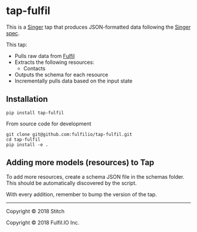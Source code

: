 # tap-fulfil

This is a [Singer](https://singer.io) tap that produces JSON-formatted data
following the [Singer
spec](https://github.com/singer-io/getting-started/blob/master/SPEC.md).

This tap:

- Pulls raw data from [Fulfil](https://www.fulfil.io)
- Extracts the following resources:
  - Contacts
- Outputs the schema for each resource
- Incrementally pulls data based on the input state

## Installation

`pip install tap-fulfil`

From source code for development

```
git clone git@github.com:fulfilio/tap-fulfil.git
cd tap-fulfil
pip install -e .
```

## Adding more models (resources) to Tap

To add more resources, create a schema JSON file in the
schemas folder. This should be automatically discovered by
the script.

With every addition, remember to bump the version of the
tap.

---

Copyright &copy; 2018 Stitch

Copyright &copy; 2018 Fulfil.IO Inc.

